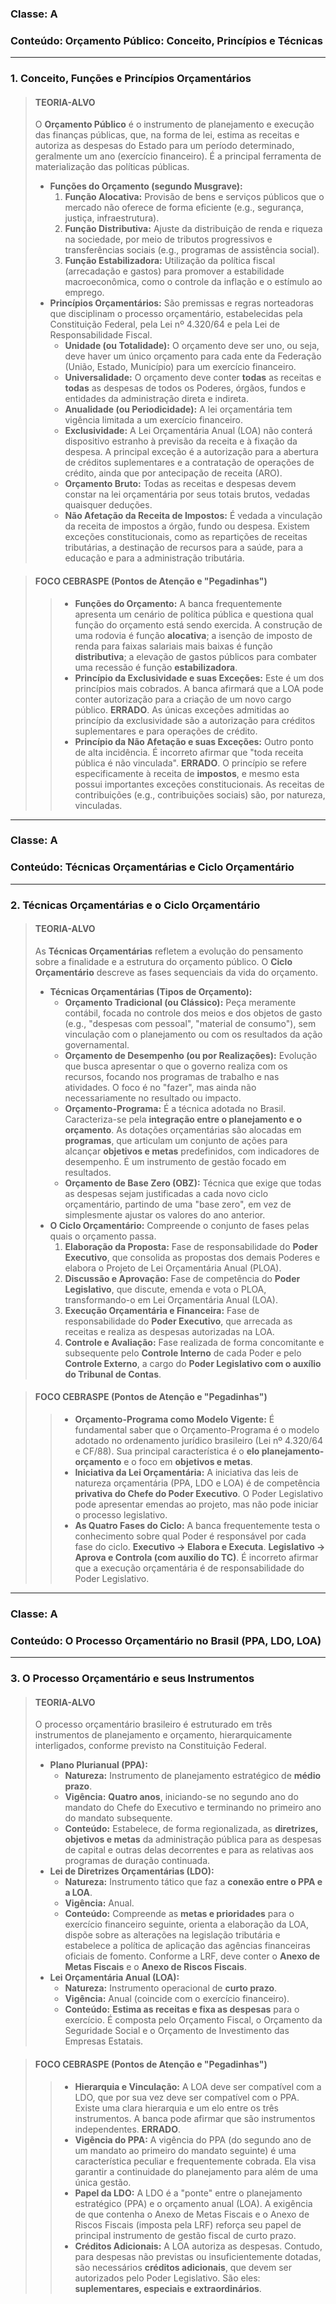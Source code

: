 ### **Classe:** A
### **Conteúdo:** Orçamento Público: Conceito, Princípios e Técnicas

---

### **1. Conceito, Funções e Princípios Orçamentários**

> #### **TEORIA-ALVO**
> O **Orçamento Público** é o instrumento de planejamento e execução das finanças públicas, que, na forma de lei, estima as receitas e autoriza as despesas do Estado para um período determinado, geralmente um ano (exercício financeiro). É a principal ferramenta de materialização das políticas públicas.
>
> * **Funções do Orçamento (segundo Musgrave):**
>     1.  **Função Alocativa:** Provisão de bens e serviços públicos que o mercado não oferece de forma eficiente (e.g., segurança, justiça, infraestrutura).
>     2.  **Função Distributiva:** Ajuste da distribuição de renda e riqueza na sociedade, por meio de tributos progressivos e transferências sociais (e.g., programas de assistência social).
>     3.  **Função Estabilizadora:** Utilização da política fiscal (arrecadação e gastos) para promover a estabilidade macroeconômica, como o controle da inflação e o estímulo ao emprego.
> * **Princípios Orçamentários:** São premissas e regras norteadoras que disciplinam o processo orçamentário, estabelecidas pela Constituição Federal, pela Lei nº 4.320/64 e pela Lei de Responsabilidade Fiscal.
>     * **Unidade (ou Totalidade):** O orçamento deve ser uno, ou seja, deve haver um único orçamento para cada ente da Federação (União, Estado, Município) para um exercício financeiro.
>     * **Universalidade:** O orçamento deve conter **todas** as receitas e **todas** as despesas de todos os Poderes, órgãos, fundos e entidades da administração direta e indireta.
>     * **Anualidade (ou Periodicidade):** A lei orçamentária tem vigência limitada a um exercício financeiro.
>     * **Exclusividade:** A Lei Orçamentária Anual (LOA) não conterá dispositivo estranho à previsão da receita e à fixação da despesa. A principal exceção é a autorização para a abertura de créditos suplementares e a contratação de operações de crédito, ainda que por antecipação de receita (ARO).
>     * **Orçamento Bruto:** Todas as receitas e despesas devem constar na lei orçamentária por seus totais brutos, vedadas quaisquer deduções.
>     * **Não Afetação da Receita de Impostos:** É vedada a vinculação da receita de impostos a órgão, fundo ou despesa. Existem exceções constitucionais, como as repartições de receitas tributárias, a destinação de recursos para a saúde, para a educação e para a administração tributária.

> #### **FOCO CEBRASPE (Pontos de Atenção e "Pegadinhas")**
> > * **Funções do Orçamento:** A banca frequentemente apresenta um cenário de política pública e questiona qual função do orçamento está sendo exercida. A construção de uma rodovia é função **alocativa**; a isenção de imposto de renda para faixas salariais mais baixas é função **distributiva**; a elevação de gastos públicos para combater uma recessão é função **estabilizadora**.
> > * **Princípio da Exclusividade e suas Exceções:** Este é um dos princípios mais cobrados. A banca afirmará que a LOA pode conter autorização para a criação de um novo cargo público. **ERRADO**. As únicas exceções admitidas ao princípio da exclusividade são a autorização para créditos suplementares e para operações de crédito.
> > * **Princípio da Não Afetação e suas Exceções:** Outro ponto de alta incidência. É incorreto afirmar que "toda receita pública é não vinculada". **ERRADO**. O princípio se refere especificamente à receita de **impostos**, e mesmo esta possui importantes exceções constitucionais. As receitas de contribuições (e.g., contribuições sociais) são, por natureza, vinculadas.

---

### **Classe:** A
### **Conteúdo:** Técnicas Orçamentárias e Ciclo Orçamentário

---

### **2. Técnicas Orçamentárias e o Ciclo Orçamentário**

> #### **TEORIA-ALVO**
> As **Técnicas Orçamentárias** refletem a evolução do pensamento sobre a finalidade e a estrutura do orçamento público. O **Ciclo Orçamentário** descreve as fases sequenciais da vida do orçamento.
>
> * **Técnicas Orçamentárias (Tipos de Orçamento):**
>     * **Orçamento Tradicional (ou Clássico):** Peça meramente contábil, focada no controle dos meios e dos objetos de gasto (e.g., "despesas com pessoal", "material de consumo"), sem vinculação com o planejamento ou com os resultados da ação governamental.
>     * **Orçamento de Desempenho (ou por Realizações):** Evolução que busca apresentar o que o governo realiza com os recursos, focando nos programas de trabalho e nas atividades. O foco é no "fazer", mas ainda não necessariamente no resultado ou impacto.
>     * **Orçamento-Programa:** É a técnica adotada no Brasil. Caracteriza-se pela **integração entre o planejamento e o orçamento**. As dotações orçamentárias são alocadas em **programas**, que articulam um conjunto de ações para alcançar **objetivos e metas** predefinidos, com indicadores de desempenho. É um instrumento de gestão focado em resultados.
>     * **Orçamento de Base Zero (OBZ):** Técnica que exige que todas as despesas sejam justificadas a cada novo ciclo orçamentário, partindo de uma "base zero", em vez de simplesmente ajustar os valores do ano anterior.
> * **O Ciclo Orçamentário:** Compreende o conjunto de fases pelas quais o orçamento passa.
>     1.  **Elaboração da Proposta:** Fase de responsabilidade do **Poder Executivo**, que consolida as propostas dos demais Poderes e elabora o Projeto de Lei Orçamentária Anual (PLOA).
>     2.  **Discussão e Aprovação:** Fase de competência do **Poder Legislativo**, que discute, emenda e vota o PLOA, transformando-o em Lei Orçamentária Anual (LOA).
>     3.  **Execução Orçamentária e Financeira:** Fase de responsabilidade do **Poder Executivo**, que arrecada as receitas e realiza as despesas autorizadas na LOA.
>     4.  **Controle e Avaliação:** Fase realizada de forma concomitante e subsequente pelo **Controle Interno** de cada Poder e pelo **Controle Externo**, a cargo do **Poder Legislativo com o auxílio do Tribunal de Contas**.

> #### **FOCO CEBRASPE (Pontos de Atenção e "Pegadinhas")**
> > * **Orçamento-Programa como Modelo Vigente:** É fundamental saber que o Orçamento-Programa é o modelo adotado no ordenamento jurídico brasileiro (Lei nº 4.320/64 e CF/88). Sua principal característica é o **elo planejamento-orçamento** e o foco em **objetivos e metas**.
> > * **Iniciativa da Lei Orçamentária:** A iniciativa das leis de natureza orçamentária (PPA, LDO e LOA) é de competência **privativa do Chefe do Poder Executivo**. O Poder Legislativo pode apresentar emendas ao projeto, mas não pode iniciar o processo legislativo.
> > * **As Quatro Fases do Ciclo:** A banca frequentemente testa o conhecimento sobre qual Poder é responsável por cada fase do ciclo. **Executivo → Elabora e Executa**. **Legislativo → Aprova e Controla (com auxílio do TC)**. É incorreto afirmar que a execução orçamentária é de responsabilidade do Poder Legislativo.

---

### **Classe:** A
### **Conteúdo:** O Processo Orçamentário no Brasil (PPA, LDO, LOA)

---

### **3. O Processo Orçamentário e seus Instrumentos**

> #### **TEORIA-ALVO**
> O processo orçamentário brasileiro é estruturado em três instrumentos de planejamento e orçamento, hierarquicamente interligados, conforme previsto na Constituição Federal.
>
> * **Plano Plurianual (PPA):**
>     * **Natureza:** Instrumento de planejamento estratégico de **médio prazo**.
>     * **Vigência:** **Quatro anos**, iniciando-se no segundo ano do mandato do Chefe do Executivo e terminando no primeiro ano do mandato subsequente.
>     * **Conteúdo:** Estabelece, de forma regionalizada, as **diretrizes, objetivos e metas** da administração pública para as despesas de capital e outras delas decorrentes e para as relativas aos programas de duração continuada.
> * **Lei de Diretrizes Orçamentárias (LDO):**
>     * **Natureza:** Instrumento tático que faz a **conexão entre o PPA e a LOA**.
>     * **Vigência:** Anual.
>     * **Conteúdo:** Compreende as **metas e prioridades** para o exercício financeiro seguinte, orienta a elaboração da LOA, dispõe sobre as alterações na legislação tributária e estabelece a política de aplicação das agências financeiras oficiais de fomento. Conforme a LRF, deve conter o **Anexo de Metas Fiscais** e o **Anexo de Riscos Fiscais**.
> * **Lei Orçamentária Anual (LOA):**
>     * **Natureza:** Instrumento operacional de **curto prazo**.
>     * **Vigência:** Anual (coincide com o exercício financeiro).
>     * **Conteúdo:** **Estima as receitas e fixa as despesas** para o exercício. É composta pelo Orçamento Fiscal, o Orçamento da Seguridade Social e o Orçamento de Investimento das Empresas Estatais.

> #### **FOCO CEBRASPE (Pontos de Atenção e "Pegadinhas")**
> > * **Hierarquia e Vinculação:** A LOA deve ser compatível com a LDO, que por sua vez deve ser compatível com o PPA. Existe uma clara hierarquia e um elo entre os três instrumentos. A banca pode afirmar que são instrumentos independentes. **ERRADO**.
> > * **Vigência do PPA:** A vigência do PPA (do segundo ano de um mandato ao primeiro do mandato seguinte) é uma característica peculiar e frequentemente cobrada. Ela visa garantir a continuidade do planejamento para além de uma única gestão.
> > * **Papel da LDO:** A LDO é a "ponte" entre o planejamento estratégico (PPA) e o orçamento anual (LOA). A exigência de que contenha o Anexo de Metas Fiscais e o Anexo de Riscos Fiscais (imposta pela LRF) reforça seu papel de principal instrumento de gestão fiscal de curto prazo.
> > * **Créditos Adicionais:** A LOA autoriza as despesas. Contudo, para despesas não previstas ou insuficientemente dotadas, são necessários **créditos adicionais**, que devem ser autorizados pelo Poder Legislativo. São eles: **suplementares, especiais e extraordinários**.